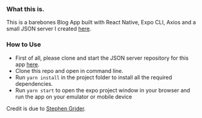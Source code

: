 ### What this is.

This is a barebones Blog App built with React Native, Expo CLI, Axios and a small JSON server I created [here](https://github.com/OreAkintobi/ReactNativeLearning3-JSON-Server "here").

### How to Use

- First of all, please clone and start the JSON server repository for this app [here](https://github.com/OreAkintobi/ReactNativeLearning3-JSON-Server "here").
- Clone this repo and open in command line.
- Run `yarn install` in the project folder to install all the required dependencies.
- Run `yarn start` to open the expo project window in your browser and run the app on your emulator or mobile device


Credit is due to [Stephen Grider](https://github.com/StephenGrider "Stephen Grider").
